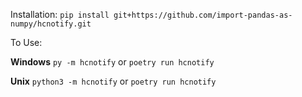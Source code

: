 Installation: 
`pip install git+https://github.com/import-pandas-as-numpy/hcnotify.git`

To Use: 

**Windows**
`py -m hcnotify` or `poetry run hcnotify`

**Unix**
`python3 -m hcnotify` or `poetry run hcnotify`
